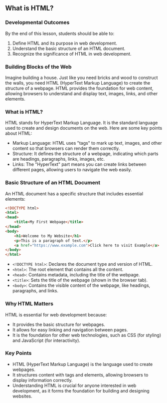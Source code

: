 ## What is HTML? 

### Developmental Outcomes
By the end of this lesson, students should be able to:
1. Define HTML and its purpose in web development.
2. Understand the basic structure of an HTML document.
3. Recognize the significance of HTML in web development.

### Building Blocks of the Web
Imagine building a house. Just like you need bricks and wood to construct the walls, you need HTML (HyperText Markup Language) to create the structure of a webpage. HTML provides the foundation for web content, allowing browsers to understand and display text, images, links, and other elements.

### What is HTML?
HTML stands for HyperText Markup Language. It is the standard language used to create and design documents on the web. Here are some key points about HTML:
   - Markup Language: HTML uses "tags" to mark up text, images, and other content so that browsers can render them correctly.
   - Structure: It defines the structure of a webpage, indicating which parts are headings, paragraphs, links, images, etc.
   - Links: The "HyperText" part means you can create links between different pages, allowing users to navigate the web easily.

### Basic Structure of an HTML Document
An HTML document has a specific structure that includes essential elements:
```html
<!DOCTYPE html>
<html>
<head>
    <title>My First Webpage</title>
</head>
<body>
    <h1>Welcome to My Website</h1>
    <p>This is a paragraph of text.</p>
    <a href="https://www.example.com">Click here to visit Example</a>
</body>
</html>
```

   - `<!DOCTYPE html>`: Declares the document type and version of HTML.
   - `<html>`: The root element that contains all the content.
   - `<head>`: Contains metadata, including the title of the webpage.
   - `<title>`: Sets the title of the webpage (shown in the browser tab).
   - `<body>`: Contains the visible content of the webpage, like headings, paragraphs, and links.


### Why HTML Matters
HTML is essential for web development because:
   - It provides the basic structure for webpages.
   - It allows for easy linking and navigation between pages.
   - It is the foundation for other web technologies, such as CSS (for styling) and JavaScript (for interactivity).

### Key Points
- HTML (HyperText Markup Language) is the language used to create webpages.
- It structures content with tags and elements, allowing browsers to display information correctly.
- Understanding HTML is crucial for anyone interested in web development, as it forms the foundation for building and designing websites.